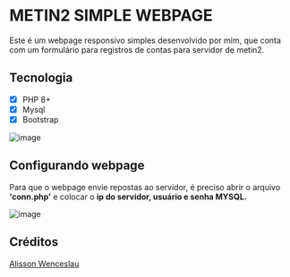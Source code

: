 # METIN2  SIMPLE WEBPAGE
Este é um webpage responsivo simples desenvolvido por mim, que conta com um formulário para registros de contas para servidor de metin2.
## Tecnologia
- [x] PHP 8+
- [x] Mysql
- [x] Bootstrap

![image](https://github.com/AlissonWenceslau/simple-site-registry-metin2/assets/74499967/496d685f-8aaa-49d0-8f91-d36662e5bcf1)

## Configurando webpage
Para que o webpage envie repostas ao servidor, é preciso abrir o arquivo **'conn.php'** e colocar o **ip do servidor, usuário e senha MYSQL.**

![image](https://github.com/AlissonWenceslau/simple-site-registry-metin2/assets/74499967/6f066146-e29f-41f7-a2db-bad04003ff3e)

## Créditos
[Alisson Wenceslau](https://www.youtube.com/@alissonwenceslau)
